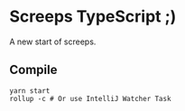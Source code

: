 # Screeps TypeScript ;)

A new start of screeps.

## Compile
```shell script
yarn start
rollup -c # Or use IntelliJ Watcher Task
```
